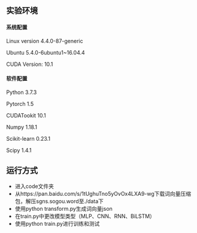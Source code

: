 ## 实验环境

#### 系统配置

Linux version 4.4.0-87-generic

Ubuntu 5.4.0-6ubuntu1~16.04.4

CUDA Version: 10.1

#### 软件配置

Python 3.7.3

Pytorch 1.5

CUDATookit 10.1

Numpy 1.18.1

Scikit-learn 0.23.1

Scipy 1.4.1

## 运行方式

- 进入code文件夹
- 从https://pan.baidu.com/s/1tUghuTno5yOvOx4LXA9-wg下载词向量压缩包，解压sgns.sogou.word至./data下
- 使用python transform.py生成词向量json
- 在train.py中更改模型类型（MLP、CNN、RNN、BiLSTM）
- 使用python train.py进行训练和测试